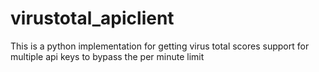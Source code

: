 # virustotal_apiclient
This is a python implementation for getting virus total scores support for multiple api keys to bypass the per minute limit
